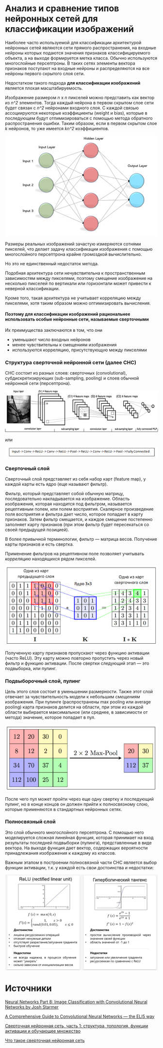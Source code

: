 # Анализ и сравнение типов нейронных сетей для классификации изображений

Наиболее часто используемой для классификации архитектурой нейронных сетей являются сети прямого распространения, на входные нейроны которых подаются значения признаков классифицируемого объекта, а на выходе формируется метка класса. Обычно используются многослойные персептроны. В таких сетях элементы вектора признаков поступают на входные нейроны и распределяются на все нейроны первого скрытого слоя сети.

Недостатком такого подхода __для классификации изображений__ является плохая масштабируемость.

Изображение размером *n* x *n* пикселей можно представить как вектор из *n^2* элементов. Тогда каждый нейрона в первом скрытом слое сети будет связан с *n^2* нейронами входного слоя. С каждой связью ассоциируются некоторые коэффициенты (weight и bias), которые в последующем будут отпимизироваться с помощью метода обратного распространения ошибки. Таким образом, если в первом скрытом слое *k* нейронов, то уже имеется *kn^2* коэффициентов.

![Многослойный персептрон](../example_pictures/multilayer_perceptron.png) 

Размеры реальных изображений зачастую измеряются сотнями пикселей, что делает задачу классификации изображения с помощью многослойного персептрона крайне громоздкой вычислительно. 

Но это не единственный недостаток метода.

Подобная архитектура сети нечувствительна к пространственным зависимостям между пикселями, поэтому смещение изображение на несколько пикселей по вертикали или горизонтали может привести к неверной классификации.

Кроме того, такая архитектура не учитывает корреляцию между пикселями, хотя таким образом можно оптимизировать вычисления.

#### Поэтому для классификации изображений рациональнее использовать особые нейронные сети, называемые сверточными

Их преимущества заключаются  в том, что они
* уменьшают число входных нейронов
* менее чувствительны к смещениям изображения
* используются корреляцию, присутствующую между пикселями

### Структура сверточной нейронной сети (далее СНС)

СНС состоит из разных слоев: сверточных (convolutional), субдискретизирующих (sub-sampling, pooling) и слоев обычной нейронной сети (персептрона).

![Структура СНС](../example_pictures/cnn_structure.png)

или

![Слои СНС](../example_pictures/cnn_layers.png)

### Сверточный слой

Сверточный слой представляет из себя набор карт (feature map), у каждой карты есть ядро (еще называют фильтр).

Фильтр, который представляет собой обычную матрицу, последовательно накладывается на изображение. Область изображения, которая находится под фильтром, называется рецептивным полем, или полем восприятия. Скалярное произведение поля восприятия и фильтра дает число, которое попадает в карту признаков. Затем фильтр смещается, и каждое смещение постепенно заполняет карту признаков
(при этом фильтр будет пересекаться со своей предыдущей позицией).

В более привычной терминологии, фильтр — матрица весов. Получение карты признаков и есть свертка. 

Применение фильтров на рецептивном поле позволяет учитывать *корреляцию* находящихся рядом пикселей.

![Свертка](../example_pictures/convolution.png)

Полученную карту признаков пропускают через функцию активации (часто ReLU). Эту карту можно повторно пропустить через новый фильтр и функцию активации. После свертки следующий этап — это подвыборка, или пулинг.

### Подвыборочный слой, пулинг

Цель этого слоя состоит в уменьшении размерности. Также этот слой отвечает за чувствительность модели к небольшим *смещениям* изображения. При пулинге (распространены max pooling или average pooling) карта признаков делится на области, при этом из каждой области выбирается максимальное (или среднее, в зависимости от метода) значение, которое попадает в пул.

![](../example_pictures/max_pooling.png)

После чего пул может пройти через еще одну свертку и последующий пулинг, но в конце концов он должен прийти к полносвязному слою, которые применяются в стандартных нейронных сетях.

### Полносвязный слой

Это слой обычного многослойного персептрона. С помощью него моделируется сложная линейная функция, которая принимает на вход результаты последней подвыборки (пулинга), представленные в виде вектора. На выходе функция дает вектор, содержащих вероятности принадлежания изображения к каждому из классов. 

Важным этапом в построении полносвязной части СНС является выбор функции активации, т.к. у каждой есть свои достоинства и недостатки:

![Функции активации](../example_pictures/activation_function.png)

# Источники

[Neural Networks Part 8: Image Classification with Convolutional Neural Networks by Josh Starmer](https://www.youtube.com/watch?v=HGwBXDKFk9I&list=PLblh5JKOoLUIxGDQs4LFFD--41Vzf-ME1&index=13) 

[A Comprehensive Guide to Convolutional Neural Networks — the ELI5 way](https://towardsdatascience.com/a-comprehensive-guide-to-convolutional-neural-networks-the-eli5-way-3bd2b1164a53)

[Сверточная нейронная сеть, часть 1: структура, топология, функции активации и обучающее множество](https://habr.com/ru/post/348000/)

[Что такое сверточная нейронная сеть](https://habr.com/ru/post/309508/)
